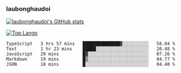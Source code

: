 ### laubonghaudoi

[![laubonghaudoi's GitHub stats](https://github-readme-stats.vercel.app/api?username=laubonghaudoi&count_private=true&show_icons=true)](https://github.com/laubonghaudoi/github-readme-stats)

[![Top Langs](https://github-readme-stats.vercel.app/api/top-langs/?username=laubonghaudoi&layout=compact)](https://github.com/laubonghaudoi/github-readme-stats)

<!--START_SECTION:waka-->
```text
TypeScript   3 hrs 57 mins   ██████████████▓░░░░░░░░░░   58.04 % 
Text         1 hr 23 mins    █████░░░░░░░░░░░░░░░░░░░░   20.48 % 
JavaScript   29 mins         █▓░░░░░░░░░░░░░░░░░░░░░░░   07.26 % 
Markdown     19 mins         █▒░░░░░░░░░░░░░░░░░░░░░░░   04.77 % 
JSON         18 mins         █░░░░░░░░░░░░░░░░░░░░░░░░   04.40 % 
```
<!--END_SECTION:waka-->
